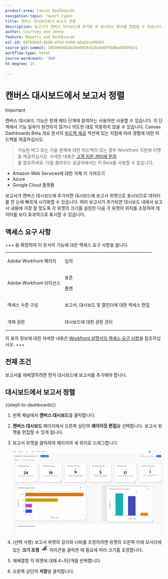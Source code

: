 ```yaml
---
product-area: Canvas Dashboards
navigation-topic: report-types
title: 캔버스 대시보드에서 보고서 정렬
description: 보고서가 캔버스 대시보드에 추가된 후 표시되는 방식을 정렬할 수 있습니다.
author: Courtney and Jenny
feature: Reports and Dashboards
exl-id: 60f68ebd-6b98-476d-84b6-a6a2dce90d93
source-git-commit: 1059950dd3b20e0959c626e580f958bed5076541
workflow-type: tm+mt
source-wordcount: '359'
ht-degree: 1%

---
```


# 캔버스 대시보드에서 보고서 정렬

>[!IMPORTANT]
>
>캔버스 대시보드 기능은 현재 베타 단계에 참여하는 사용자만 사용할 수 있습니다. 이 단계에서 기능 일부가 완전하지 않거나 의도한 대로 작동하지 않을 수 있습니다. Canvas Dashboards Beta 개요 문서의 [피드백 제공](/help/quicksilver/product-announcements/betas/canvas-dashboards-beta/canvas-dashboards-beta-information.md#provide-feedback) 섹션에 있는 지침에 따라 경험에 대한 피드백을 제출하십시오.<br>
>>가능한 버그 또는 기술 문제에 대한 피드백이 있는 경우 Workfront 지원에 티켓을 제출하십시오. 자세한 내용은 [고객 지원 센터에 문의](/help/quicksilver/workfront-basics/tips-tricks-and-troubleshooting/contact-customer-support.md)<br>를 참조하세요.
>>다음 클라우드 공급자에서는 이 Beta를 사용할 수 없습니다.
>
>* Amazon Web Services에 대한 자체 키 가져오기
>* Azure
>* Google Cloud 플랫폼


보고서가 캔버스 대시보드에 추가되면 대시보드에 보고서 위젯으로 표시되므로 데이터를 한 눈에 빠르게 시각화할 수 있습니다. 여러 보고서가 추가되면 대시보드 내에서 보고서 내용에 가장 잘 맞도록 각 위젯의 크기를 설정한 다음 각 위젯의 위치를 조정하여 데이터를 보다 효과적으로 표시할 수 있습니다.

## 액세스 요구 사항

+++ 을 확장하여 이 문서의 기능에 대한 액세스 요구 사항을 봅니다. 

<table style="table-layout:auto"> 
<col> 
</col> 
<col> 
</col> 
<tbody> 
<tr> 
   <td role="rowheader"><p>Adobe Workfront 패키지</p></td> 
   <td> 
<p>임의 </p> 
   </td> 
<tr> 
 <tr> 
   <td role="rowheader"><p>Adobe Workfront 라이선스</p></td> 
   <td> 
<p>표준 </p> 
<p>플랜</p> 
   </td> 
   </tr> 
  </tr> 
  <tr> 
   <td role="rowheader"><p>액세스 수준 구성</p></td> 
   <td><p>보고서, 대시보드 및 캘린더에 대한 액세스 편집</p>
  </td> 
  </tr>  
        <tr> 
   <td role="rowheader"><p>개체 권한</p></td> 
   <td><p>대시보드에 대한 권한 관리</p>
  </td> 
  </tr>
</tbody> 
</table>

이 표의 정보에 대한 자세한 내용은 [Workfront 설명서의 액세스 요구 사항](/help/quicksilver/administration-and-setup/add-users/access-levels-and-object-permissions/access-level-requirements-in-documentation.md)을 참조하십시오.
+++

## 전제 조건

보고서를 재배열하려면 먼저 대시보드에 보고서를 추가해야 합니다.

## 대시보드에서 보고서 정렬

{{step1-to-dashboards}}

1. 왼쪽 패널에서 **캔버스 대시보드**&#x200B;를 클릭합니다.

1. **캔버스 대시보드** 페이지에서 오른쪽 상단의 **레이아웃 편집**&#x200B;을 선택합니다. 보고서 위젯을 편집할 수 있게 됩니다.

1. 보고서 위젯을 클릭하여 페이지의 새 위치로 드래그합니다.

   ![보고서 위젯 이동](assets/moving-report-widget.png)

1. (선택 사항) 보고서 위젯의 길이와 너비를 조정하려면 위젯의 오른쪽 아래 모서리에 있는 **크기 조정** ![크기 조정 아이콘](assets/resize-icon.png) 아이콘을 클릭한 채 필요에 따라 크기를 조정합니다.

1. 재배열할 각 위젯에 대해 4~5단계를 반복합니다.

1. 오른쪽 상단의 **저장**&#x200B;을 클릭합니다.
